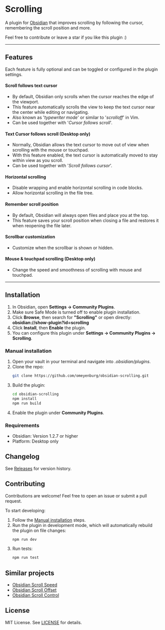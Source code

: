 # Scrolling

A plugin for [Obsidian](https://obsidian.md/) that improves scrolling by following the cursor, remembering the scroll position and more.

Feel free to contribute or leave a star if you like this plugin :)

---

## Features

Each feature is fully optional and can be toggled or configured in the plugin settings.

#### Scroll follows text cursor

- By default, Obsidian only scrolls when the cursor reaches the edge of the viewport.
- This feature automatically scrolls the view to keep the text cursor near the center while editing or navigating.
- Also known as '_typewriter mode_' or similar to '_scrolloff_' in Vim.
- Can be used together with '_Cursor follows scroll_'.

#### Text Cursor follows scroll (Desktop only)

- Normally, Obsidian allows the text cursor to move out of view when scrolling with the mouse or touchpad.
- With this feature enabled, the text cursor is automatically moved to stay within view as you scroll.
- Can be used together with '_Scroll follows cursor_'.

#### Horizontal scrolling

- Disable wrapping and enable horizontal scrolling in code blocks.
- Allow horizontal scrolling in the file tree.

#### Remember scroll position

- By default, Obsidian will always open files and place you at the top.
- This feature saves your scroll position when closing a file and restores it when reopening the file later.

#### Scrollbar customization

- Customize when the scrollbar is shown or hidden.

#### Mouse & touchpad scrolling (Desktop only)

- Change the speed and smoothness of scrolling with mouse and touchpad.

---

## Installation

1. In Obsidian, open **Settings → Community Plugins**.
2. Make sure Safe Mode is turned off to enable plugin installation.
3. Click **Browse**, then search for **"Scrolling"** or open directly:<br>**obsidian://show-plugin?id=scrolling**
4. Click **Install**, then **Enable** the plugin.
5. You can configure this plugin under **Settings → Community Plugins → Scrolling**.

### Manual installation

1. Open your vault in your terminal and navigate into *.obsidian/plugins*.
2. Clone the repo:
   ```sh
   git clone https://github.com/omeyenburg/obsidian-scrolling.git
   ```
3. Build the plugin:
   ```sh
   cd obsidian-scrolling
   npm install
   npm run build
   ```
4. Enable the plugin under **Community Plugins**.

### Requirements

- Obsidian: Version 1.2.7 or higher
- Platform: Desktop only

## Changelog

See [Releases](https://github.com/omeyenburg/obsidian-scrolling/releases) for version history.

## Contributing

Contributions are welcome! Feel free to open an issue or submit a pull request.

To start developing:
1. Follow the [Manual installation](#manual-installation) steps.
2. Run the plugin in development mode, which will automatically rebuild the plugin on file changes:
   ```sh
   npm run dev
   ```
3. Run tests:
   ```sh
   npm run test
   ```

## Similar projects

- [Obsidian Scroll Speed](https://github.com/flolu/obsidian-scroll-speed)
- [Obsidian Scroll Offset](https://github.com/lijyze/scroll-offset)
- [Obsidian Scroll Control](https://github.com/zxai-io/obsidian-scroll-control)

## License

MIT License. See [LICENSE](LICENSE) for details.
